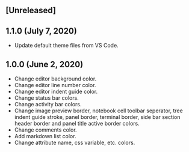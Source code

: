 ## [Unreleased]

## 1.1.0 (July 7, 2020)

- Update default theme files from VS Code.

## 1.0.0 (June 2, 2020)

- Change editor background color.
- Change editor line number color.
- Change editor indent guide color.
- Change status bar colors.
- Change activity bar colors.
- Change image preview border, notebook cell toolbar seperator, tree indent guide stroke, panel border, terminal border, side bar section header border and panel title active border colors.
- Change comments color.
- Add markdown list color.
- Change attribute name, css variable, etc. colors.
